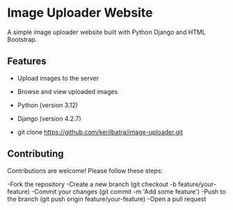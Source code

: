 # Image Uploader Website

A simple image uploader website built with Python Django and HTML Bootstrap.

## Features

- Upload images to the server
- Browse and view uploaded images

- Python (version 3.12)
- Django (version 4.2.7)

- git clone https://github.com/kerilbatra/image-uploader.git

## Contributing

Contributions are welcome! Please follow these steps:

-Fork the repository
-Create a new branch (git checkout -b feature/your-feature)
-Commit your changes (git commit -m 'Add some feature')
-Push to the branch (git push origin feature/your-feature)
-Open a pull request
